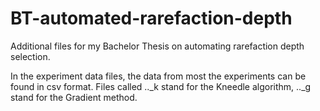 # BT-automated-rarefaction-depth
Additional files for my Bachelor Thesis on automating rarefaction depth selection.

In the experiment data files, the data from most the experiments can be found in csv format. Files called .._k stand for the Kneedle algorithm, .._g stand for the Gradient method.
